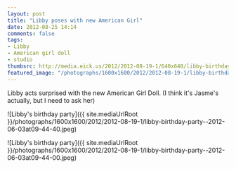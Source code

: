 ```yaml
---
layout: post
title: "Libby poses with new American Girl"
date: 2012-08-25 14:14
comments: false
tags: 
- Libby
- American girl doll
- studio
thumbsrc: http://media.eick.us/2012/2012-08-19-1/640x640/libby-birthday-party--2012-06-03at09-44-40.jpeg
featured_image: "/photographs/1600x1600/2012/2012-08-19-1/libby-birthday-party--2012-06-03at09-44-40.jpeg"
---
```

Libby acts surprised with the new American Girl Doll.  (I think it's Jasme's actually, but I need to ask her)

![Libby's birthday party]({{ site.mediaUrlRoot }}/photographs/1600x1600/2012/2012-08-19-1/libby-birthday-party--2012-06-03at09-44-40.jpeg)


![Libby's birthday party]({{ site.mediaUrlRoot }}/photographs/1600x1600/2012/2012-08-19-1/libby-birthday-party--2012-06-03at09-44-00.jpeg)

